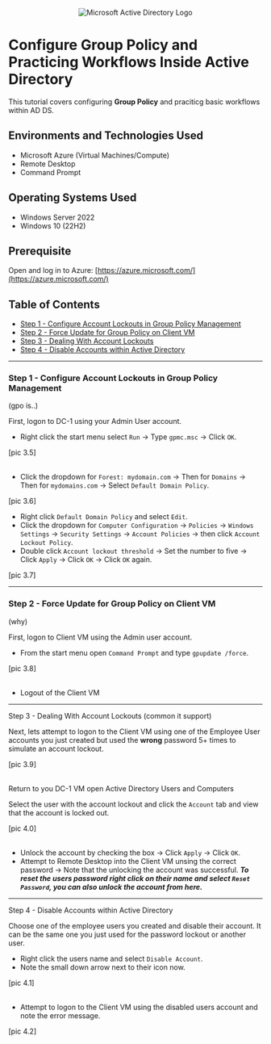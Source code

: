 <p align="center">
<img src="https://i.imgur.com/pU5A58S.png" alt="Microsoft Active Directory Logo"/>
</p>

<h1>Configure Group Policy and Practicing Workflows Inside Active Directory</h1>

This tutorial covers configuring **Group Policy** and praciticg basic workflows within AD DS.

<h2>Environments and Technologies Used</h2>

- Microsoft Azure (Virtual Machines/Compute)
- Remote Desktop
- Command Prompt

<h2>Operating Systems Used </h2>

- Windows Server 2022
- Windows 10 (22H2)

<h2>Prerequisite</h2>

Open and log in to Azure: [https://azure.microsoft.com/](https://azure.microsoft.com/)

## Table of Contents
- [Step 1 - Configure Account Lockouts in Group Policy Management](#step-1---configure-account-lockouts-in-group-policy-management)
- [Step 2 - Force Update for Group Policy on Client VM](#step-2---force-update-for-group-policy-on-client-vm)
- [Step 3 - Dealing With Account Lockouts](#step-3---dealing-with-account-lockouts)
- [Step 4 - Disable Accounts within Active Directory](#step-4---disable-accounts-within-active-directory)


---

### Step 1 - Configure Account Lockouts in Group Policy Management
(gpo is..)


First, logon to DC-1 using your Admin User account.

- Right click the start menu select `Run` → Type `gpmc.msc` → Click `OK`.

[pic 3.5]
<br><br>

- Click the dropdown for `Forest: mydomain.com` → Then for `Domains` → Then for `mydomains.com` → Select `Default Domain Policy`.

[pic 3.6]

- Right click `Default Domain Policy` and select `Edit`.
- Click the dropdown for `Computer Configuration` → `Policies` → `Windows Settings` → `Security Settings` → `Account Policies` → then click `Account Lockout Policy`.
- Double click `Account lockout threshold` → Set the number to five → Click `Apply` → Click `OK` → Click `OK` again.

[pic 3.7]

---

### Step 2 - Force Update for Group Policy on Client VM
(why)

First, logon to Client VM using the Admin user account.

- From the start menu open `Command Prompt` and type `gpupdate /force`.

[pic 3.8]
<br><br>

- Logout of the Client VM

---

Step 3 - Dealing With Account Lockouts
(common it support)

Next, lets attempt to logon to the Client VM using one of the Employee User accounts you just created but used the **wrong** password 5+ times to simulate an account lockout.

[pic 3.9]
<br><br>

Return to you DC-1 VM open Active Directory Users and Computers

Select the user with the account lockout and click the `Account` tab and view that the account is locked out.

[pic 4.0]
<br><br>

- Unlock the account by checking the box → Click `Apply` → Click `OK`.
- Attempt to Remote Desktop into the Client VM unsing the correct password → Note that the unlocking the account was successful.
***To reset the users password right click on their name and select `Reset Password`, you can also unlock the account from here.***

---

Step 4 - Disable Accounts within Active Directory

Choose one of the employee users you created and disable their account. It can be the same one you just used for the password lockout or another user.

- Right click the users name and select `Disable Account`.
- Note the small down arrow next to their icon now.

[pic 4.1]
<br><br>

- Attempt to logon to the Client VM using the disabled users account and note the error message.

[pic 4.2]
